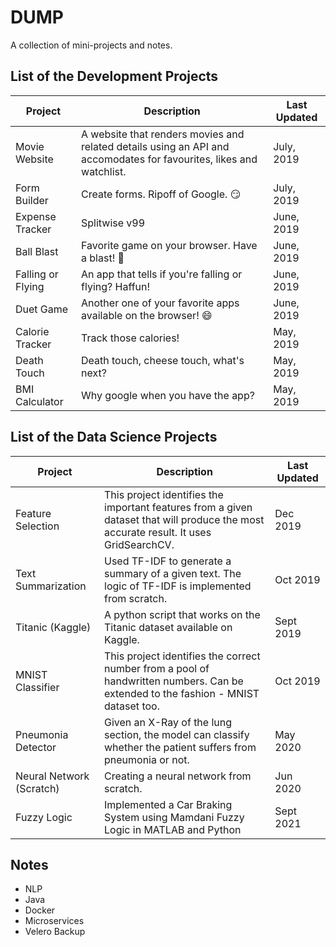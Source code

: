 # DUMP

A collection of mini-projects and notes. 

## List of the Development Projects

| Project                  | Description | Last Updated |
| ---------------------- | ------------------- | ------------------- |
| Movie Website | A website that renders movies and related details using an API and accomodates for favourites, likes and watchlist. | July, 2019 |
| Form Builder | Create forms. Ripoff of Google. 😏 | July, 2019 |
| Expense Tracker | Splitwise v99 | June, 2019 |
| Ball Blast | Favorite game on your browser. Have a blast! 🥳 | June, 2019 |
| Falling or Flying | An app that tells if you're falling or flying? Haffun! | June, 2019 |
| Duet Game | Another one of your favorite apps available on the browser! 😄 | June, 2019 |
| Calorie Tracker | Track those calories! | May, 2019 |
| Death Touch | Death touch, cheese touch, what's next? | May, 2019 |
| BMI Calculator | Why google when you have the app? | May, 2019 |

## List of the Data Science Projects

| Project                  | Description | Last Updated |
| ---------------------- | ------------------- | ------------------- |
| Feature Selection | This project identifies the important features from a given dataset that will produce the most accurate result. It uses GridSearchCV. | Dec 2019 |
| Text Summarization | Used TF-IDF to generate a summary of a given text. The logic of TF-IDF is implemented from scratch. | Oct 2019 |
| Titanic (Kaggle) | A python script that works on the Titanic dataset available on Kaggle. | Sept 2019 | 
| MNIST Classifier | This project identifies the correct number from a pool of handwritten numbers. Can be extended to the fashion - MNIST dataset too. | Oct 2019 |
| Pneumonia Detector | Given an X-Ray of the lung section, the model can classify whether the patient suffers from pneumonia or not. | May 2020 |
| Neural Network (Scratch) | Creating a neural network from scratch. | Jun 2020 |
| Fuzzy Logic | Implemented a Car Braking System using Mamdani Fuzzy Logic in MATLAB and Python | Sept 2021 |


## Notes

- NLP
- Java
- Docker
- Microservices
- Velero Backup
